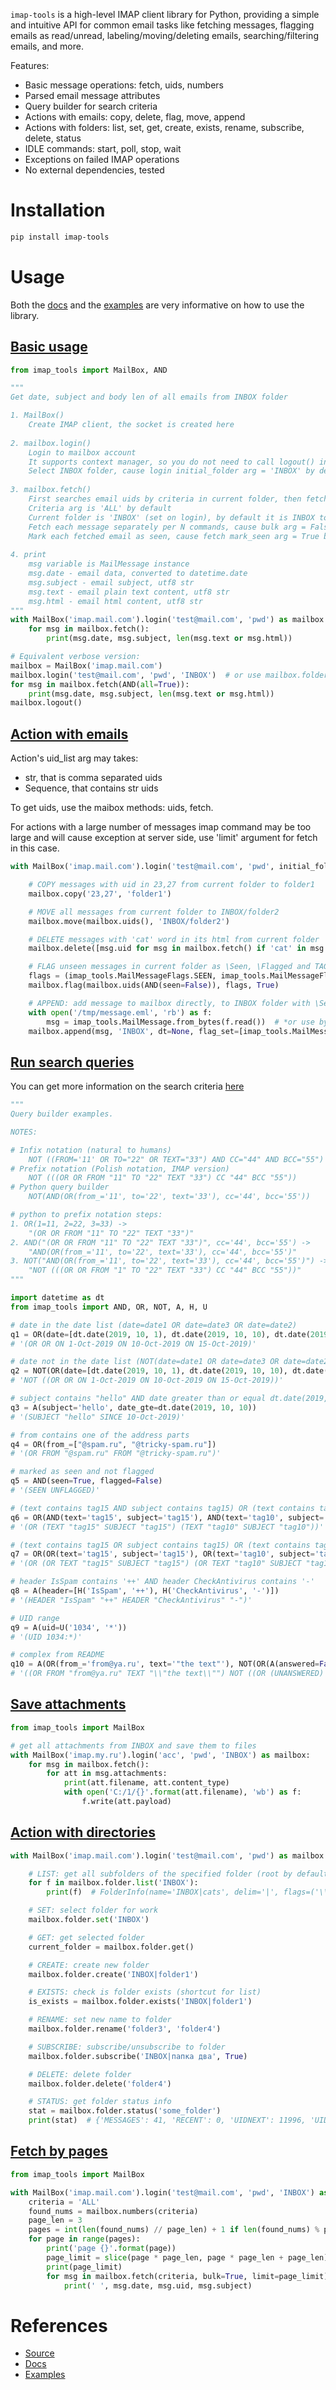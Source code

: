 `imap-tools` is a high-level IMAP client library for Python, providing a simple and intuitive API for common email tasks like fetching messages, flagging emails as read/unread, labeling/moving/deleting emails, searching/filtering emails, and more.

Features:

- Basic message operations: fetch, uids, numbers
- Parsed email message attributes
- Query builder for search criteria
- Actions with emails: copy, delete, flag, move, append
- Actions with folders: list, set, get, create, exists, rename, subscribe, delete, status
- IDLE commands: start, poll, stop, wait
- Exceptions on failed IMAP operations
- No external dependencies, tested

# Installation

```bash
pip install imap-tools
```

# Usage

Both the [docs](https://github.com/ikvk/imap_tools) and the [examples](https://github.com/ikvk/imap_tools/tree/master/examples) are very informative on how to use the library.

## [Basic usage](https://github.com/ikvk/imap_tools/blob/master/examples/basic.py)
```python
from imap_tools import MailBox, AND

"""
Get date, subject and body len of all emails from INBOX folder

1. MailBox()
    Create IMAP client, the socket is created here
    
2. mailbox.login()
    Login to mailbox account
    It supports context manager, so you do not need to call logout() in this example
    Select INBOX folder, cause login initial_folder arg = 'INBOX' by default (set folder may be disabled with None)
    
3. mailbox.fetch()
    First searches email uids by criteria in current folder, then fetch and yields MailMessage
    Criteria arg is 'ALL' by default
    Current folder is 'INBOX' (set on login), by default it is INBOX too.
    Fetch each message separately per N commands, cause bulk arg = False by default
    Mark each fetched email as seen, cause fetch mark_seen arg = True by default
    
4. print
    msg variable is MailMessage instance
    msg.date - email data, converted to datetime.date
    msg.subject - email subject, utf8 str
    msg.text - email plain text content, utf8 str
    msg.html - email html content, utf8 str
"""
with MailBox('imap.mail.com').login('test@mail.com', 'pwd') as mailbox:
    for msg in mailbox.fetch():
        print(msg.date, msg.subject, len(msg.text or msg.html))

# Equivalent verbose version:
mailbox = MailBox('imap.mail.com')
mailbox.login('test@mail.com', 'pwd', 'INBOX')  # or use mailbox.folder.set instead initial_folder arg
for msg in mailbox.fetch(AND(all=True)):
    print(msg.date, msg.subject, len(msg.text or msg.html))
mailbox.logout()
```

## [Action with emails](https://github.com/ikvk/imap_tools?tab=readme-ov-file#actions-with-emails)

Action's uid_list arg may takes:

- str, that is comma separated uids
- Sequence, that contains str uids

To get uids, use the maibox methods: uids, fetch.

For actions with a large number of messages imap command may be too large and will cause exception at server side, use 'limit' argument for fetch in this case.

```python
with MailBox('imap.mail.com').login('test@mail.com', 'pwd', initial_folder='INBOX') as mailbox:

    # COPY messages with uid in 23,27 from current folder to folder1
    mailbox.copy('23,27', 'folder1')

    # MOVE all messages from current folder to INBOX/folder2
    mailbox.move(mailbox.uids(), 'INBOX/folder2')

    # DELETE messages with 'cat' word in its html from current folder
    mailbox.delete([msg.uid for msg in mailbox.fetch() if 'cat' in msg.html])

    # FLAG unseen messages in current folder as \Seen, \Flagged and TAG1
    flags = (imap_tools.MailMessageFlags.SEEN, imap_tools.MailMessageFlags.FLAGGED, 'TAG1')
    mailbox.flag(mailbox.uids(AND(seen=False)), flags, True)

    # APPEND: add message to mailbox directly, to INBOX folder with \Seen flag and now date
    with open('/tmp/message.eml', 'rb') as f:
        msg = imap_tools.MailMessage.from_bytes(f.read())  # *or use bytes instead MailMessage
    mailbox.append(msg, 'INBOX', dt=None, flag_set=[imap_tools.MailMessageFlags.SEEN])
```

## [Run search queries](https://github.com/ikvk/imap_tools/blob/master/examples/search.py)

You can get more information on the search criteria [here](https://github.com/ikvk/imap_tools?tab=readme-ov-file#search-criteria)
```python
"""
Query builder examples.

NOTES:

# Infix notation (natural to humans)
    NOT ((FROM='11' OR TO="22" OR TEXT="33") AND CC="44" AND BCC="55")
# Prefix notation (Polish notation, IMAP version)
    NOT (((OR OR FROM "11" TO "22" TEXT "33") CC "44" BCC "55"))
# Python query builder
    NOT(AND(OR(from_='11', to='22', text='33'), cc='44', bcc='55'))

# python to prefix notation steps:
1. OR(1=11, 2=22, 3=33) ->
    "(OR OR FROM "11" TO "22" TEXT "33")"
2. AND("(OR OR FROM "11" TO "22" TEXT "33")", cc='44', bcc='55') ->
    "AND(OR(from_='11', to='22', text='33'), cc='44', bcc='55')"
3. NOT("AND(OR(from_='11', to='22', text='33'), cc='44', bcc='55')") ->
    "NOT (((OR OR FROM "1" TO "22" TEXT "33") CC "44" BCC "55"))"
"""

import datetime as dt
from imap_tools import AND, OR, NOT, A, H, U

# date in the date list (date=date1 OR date=date3 OR date=date2)
q1 = OR(date=[dt.date(2019, 10, 1), dt.date(2019, 10, 10), dt.date(2019, 10, 15)])
# '(OR OR ON 1-Oct-2019 ON 10-Oct-2019 ON 15-Oct-2019)'

# date not in the date list (NOT(date=date1 OR date=date3 OR date=date2))
q2 = NOT(OR(date=[dt.date(2019, 10, 1), dt.date(2019, 10, 10), dt.date(2019, 10, 15)]))
# 'NOT ((OR OR ON 1-Oct-2019 ON 10-Oct-2019 ON 15-Oct-2019))'

# subject contains "hello" AND date greater than or equal dt.date(2019, 10, 10)
q3 = A(subject='hello', date_gte=dt.date(2019, 10, 10))
# '(SUBJECT "hello" SINCE 10-Oct-2019)'

# from contains one of the address parts
q4 = OR(from_=["@spam.ru", "@tricky-spam.ru"])
# '(OR FROM "@spam.ru" FROM "@tricky-spam.ru")'

# marked as seen and not flagged
q5 = AND(seen=True, flagged=False)
# '(SEEN UNFLAGGED)'

# (text contains tag15 AND subject contains tag15) OR (text contains tag10 AND subject contains tag10)
q6 = OR(AND(text='tag15', subject='tag15'), AND(text='tag10', subject='tag10'))
# '(OR (TEXT "tag15" SUBJECT "tag15") (TEXT "tag10" SUBJECT "tag10"))'

# (text contains tag15 OR subject contains tag15) OR (text contains tag10 OR subject contains tag10)
q7 = OR(OR(text='tag15', subject='tag15'), OR(text='tag10', subject='tag10'))
# '(OR (OR TEXT "tag15" SUBJECT "tag15") (OR TEXT "tag10" SUBJECT "tag10"))'

# header IsSpam contains '++' AND header CheckAntivirus contains '-'
q8 = A(header=[H('IsSpam', '++'), H('CheckAntivirus', '-')])
# '(HEADER "IsSpam" "++" HEADER "CheckAntivirus" "-")'

# UID range
q9 = A(uid=U('1034', '*'))
# '(UID 1034:*)'

# complex from README
q10 = A(OR(from_='from@ya.ru', text='"the text"'), NOT(OR(A(answered=False), A(new=True))), to='to@ya.ru')
# '((OR FROM "from@ya.ru" TEXT "\\"the text\\"") NOT ((OR (UNANSWERED) (NEW))) TO "to@ya.ru")'
```

## [Save attachments](https://github.com/ikvk/imap_tools/blob/master/examples/email_attachments_to_files.py)

```python
from imap_tools import MailBox

# get all attachments from INBOX and save them to files
with MailBox('imap.my.ru').login('acc', 'pwd', 'INBOX') as mailbox:
    for msg in mailbox.fetch():
        for att in msg.attachments:
            print(att.filename, att.content_type)
            with open('C:/1/{}'.format(att.filename), 'wb') as f:
                f.write(att.payload)
```

## [Action with directories](https://github.com/ikvk/imap_tools?tab=readme-ov-file#actions-with-folders)

```python
with MailBox('imap.mail.com').login('test@mail.com', 'pwd') as mailbox:

    # LIST: get all subfolders of the specified folder (root by default)
    for f in mailbox.folder.list('INBOX'):
        print(f)  # FolderInfo(name='INBOX|cats', delim='|', flags=('\\Unmarked', '\\HasChildren'))

    # SET: select folder for work
    mailbox.folder.set('INBOX')

    # GET: get selected folder
    current_folder = mailbox.folder.get()

    # CREATE: create new folder
    mailbox.folder.create('INBOX|folder1')

    # EXISTS: check is folder exists (shortcut for list)
    is_exists = mailbox.folder.exists('INBOX|folder1')

    # RENAME: set new name to folder
    mailbox.folder.rename('folder3', 'folder4')

    # SUBSCRIBE: subscribe/unsubscribe to folder
    mailbox.folder.subscribe('INBOX|папка два', True)

    # DELETE: delete folder
    mailbox.folder.delete('folder4')

    # STATUS: get folder status info
    stat = mailbox.folder.status('some_folder')
    print(stat)  # {'MESSAGES': 41, 'RECENT': 0, 'UIDNEXT': 11996, 'UIDVALIDITY': 1, 'UNSEEN': 5}

```
## [Fetch by pages](https://github.com/ikvk/imap_tools/blob/master/examples/fetch_by_pages.py)

```python
from imap_tools import MailBox

with MailBox('imap.mail.com').login('test@mail.com', 'pwd', 'INBOX') as mailbox:
    criteria = 'ALL'
    found_nums = mailbox.numbers(criteria)
    page_len = 3
    pages = int(len(found_nums) // page_len) + 1 if len(found_nums) % page_len else int(len(found_nums) // page_len)
    for page in range(pages):
        print('page {}'.format(page))
        page_limit = slice(page * page_len, page * page_len + page_len)
        print(page_limit)
        for msg in mailbox.fetch(criteria, bulk=True, limit=page_limit):
            print(' ', msg.date, msg.uid, msg.subject)
```
# References
- [Source](https://github.com/ikvk/imap_tools)
- [Docs](https://github.com/ikvk/imap_tools)
- [Examples](https://github.com/ikvk/imap_tools/tree/master/examples)
